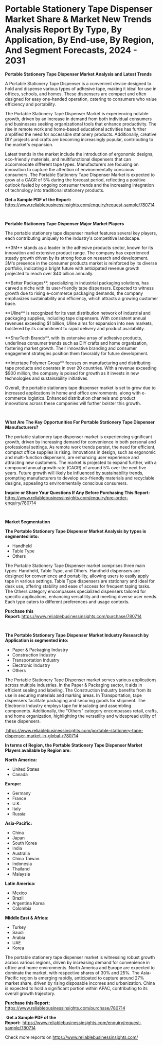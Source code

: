 <p><h1>Portable Stationery Tape Dispenser Market Share & Market New Trends Analysis Report By Type, By Application, By End-use, By Region, And Segment Forecasts, 2024 - 2031</h1></p><p><strong>Portable Stationery Tape Dispenser Market Analysis and Latest Trends</strong></p>
<p><p>A Portable Stationery Tape Dispenser is a convenient device designed to hold and dispense various types of adhesive tape, making it ideal for use in offices, schools, and homes. These dispensers are compact and often designed for easy one-handed operation, catering to consumers who value efficiency and portability. </p><p>The Portable Stationery Tape Dispenser Market is experiencing notable growth, driven by an increase in demand from both individual consumers and businesses seeking organizational tools that enhance productivity. The rise in remote work and home-based educational activities has further amplified the need for accessible stationery products. Additionally, creative DIY projects and crafts are becoming increasingly popular, contributing to the market's expansion.</p><p>Latest trends in the market include the introduction of ergonomic designs, eco-friendly materials, and multifunctional dispensers that can accommodate different tape types. Manufacturers are focusing on innovation to capture the attention of environmentally conscious consumers. The Portable Stationery Tape Dispenser Market is expected to grow at a CAGR of 5% during the forecast period, reflecting a positive outlook fueled by ongoing consumer trends and the increasing integration of technology into traditional stationery products.</p></p>
<p><strong>Get a Sample PDF of the Report:&nbsp;</strong> <a href="https://www.reliablebusinessinsights.com/enquiry/request-sample/780714?utm_campaign=112&utm_medium=2&utm_source=Github&utm_content=ia&utm_term=30122024&utm_id=portable-stationery-tape-dispenser">https://www.reliablebusinessinsights.com/enquiry/request-sample/780714</a></p>
<p>&nbsp;</p>
<p><strong>Portable Stationery Tape Dispenser Major Market Players</strong></p>
<p><p>The portable stationery tape dispenser market features several key players, each contributing uniquely to the industry's competitive landscape. </p><p>**3M** stands as a leader in the adhesive products sector, known for its innovation and extensive product range. The company has experienced steady growth driven by its strong focus on research and development. 3M's presence in the consumer products market is reinforced by its diverse portfolio, indicating a bright future with anticipated revenue growth projected to reach over $40 billion annually.</p><p>**Better Packages**, specializing in industrial packaging solutions, has carved a niche with its user-friendly tape dispensers. Expected to witness growth due to rising e-commerce packaging demands, the company emphasizes sustainability and efficiency, which attracts a growing customer base. </p><p>**Uline** is recognized for its vast distribution network of industrial and packaging supplies, including tape dispensers. With consistent annual revenues exceeding $1 billion, Uline aims for expansion into new markets, bolstered by its commitment to rapid delivery and product availability.</p><p>**ShurTech Brands**, with its extensive array of adhesive products, underlines consumer trends such as DIY crafts and home organization, fostering market growth. Their innovative branding and consumer engagement strategies position them favorably for future development.</p><p>**Intertape Polymer Group** focuses on manufacturing and distributing tape products and operates in over 20 countries. With a revenue exceeding $900 million, the company is poised for growth as it invests in new technologies and sustainability initiatives.</p><p>Overall, the portable stationery tape dispenser market is set to grow due to increased applications in home and office environments, along with e-commerce logistics. Enhanced distribution channels and product innovations across these companies will further bolster this growth.</p></p>
<p>&nbsp;</p>
<p><strong>What Are The Key Opportunities For Portable Stationery Tape Dispenser Manufacturers?</strong></p>
<p><p>The portable stationery tape dispenser market is experiencing significant growth, driven by increasing demand for convenience in both personal and professional settings. As remote work trends persist, the need for efficient, compact office supplies is rising. Innovations in design, such as ergonomic and multi-function dispensers, are enhancing user experience and attracting new customers. The market is projected to expand further, with a compound annual growth rate (CAGR) of around 5% over the next five years. Future growth will likely be influenced by sustainability trends, prompting manufacturers to develop eco-friendly materials and recyclable designs, appealing to environmentally conscious consumers.</p></p>
<p><strong>Inquire or Share Your Questions If Any Before Purchasing This Report:</strong> <a href="https://www.reliablebusinessinsights.com/enquiry/pre-order-enquiry/780714?utm_campaign=112&utm_medium=2&utm_source=Github&utm_content=ia&utm_term=30122024&utm_id=portable-stationery-tape-dispenser">https://www.reliablebusinessinsights.com/enquiry/pre-order-enquiry/780714</a></p>
<p>&nbsp;</p>
<p><strong>Market Segmentation</strong></p>
<p><strong>The Portable Stationery Tape Dispenser Market Analysis by types is segmented into:</strong></p>
<p><ul><li>Handheld</li><li>Table Type</li><li>Others</li></ul></p>
<p><p>The Portable Stationery Tape Dispenser market comprises three main types: Handheld, Table Type, and Others. Handheld dispensers are designed for convenience and portability, allowing users to easily apply tape in various settings. Table Type dispensers are stationary and ideal for desk use, offering stability and ease of access for frequent taping tasks. The Others category encompasses specialized dispensers tailored for specific applications, enhancing versatility and meeting diverse user needs. Each type caters to different preferences and usage contexts.</p></p>
<p><strong>Purchase this Report:&nbsp;</strong><a href="https://www.reliablebusinessinsights.com/purchase/780714?utm_campaign=112&utm_medium=2&utm_source=Github&utm_content=ia&utm_term=30122024&utm_id=portable-stationery-tape-dispenser">https://www.reliablebusinessinsights.com/purchase/780714</a></p>
<p>&nbsp;</p>
<p><strong>The Portable Stationery Tape Dispenser Market Industry Research by Application is segmented into:</strong></p>
<p><ul><li>Paper & Packaging Industry</li><li>Construction Industry</li><li>Transportation Industry</li><li>Electronic Industry</li><li>Others</li></ul></p>
<p><p>The Portable Stationery Tape Dispenser market serves various applications across multiple industries. In the Paper & Packaging sector, it aids in efficient sealing and labeling. The Construction Industry benefits from its use in securing materials and marking areas. In Transportation, tape dispensers facilitate packaging and securing goods for shipment. The Electronic Industry employs tape for insulating and assembling components. Additionally, the "Others" category encompasses retail, crafts, and home organization, highlighting the versatility and widespread utility of these dispensers.</p></p>
<p><a href="https://www.reliablebusinessinsights.com/portable-stationery-tape-dispenser-market-in-global-r780714?utm_campaign=112&utm_medium=2&utm_source=Github&utm_content=ia&utm_term=30122024&utm_id=portable-stationery-tape-dispenser">&nbsp;https://www.reliablebusinessinsights.com/portable-stationery-tape-dispenser-market-in-global-r780714</a></p>
<p><strong>In terms of Region, the Portable Stationery Tape Dispenser Market Players available by Region are:</strong></p>
<p>
    <p> <strong> North America: </strong>
        <ul>
            <li>United States</li>
            <li>Canada</li>
        </ul>
        </p> 
    <p> <strong> Europe: </strong>
        <ul>
            <li>Germany</li>
            <li>France</li>
            <li>U.K.</li>
            <li>Italy</li>
            <li>Russia</li>
        </ul>
        </p> 
    <p> <strong> Asia-Pacific: </strong>
        <ul>
            <li>China</li>
            <li>Japan</li>
            <li>South Korea</li>
            <li>India</li>
            <li>Australia</li>
            <li>China Taiwan</li>
            <li>Indonesia</li>
            <li>Thailand</li>
            <li>Malaysia</li>
        </ul>
        </p> 
    <p> <strong> Latin America: </strong>
        <ul>
            <li>Mexico</li>
            <li>Brazil</li>
            <li>Argentina Korea</li>
            <li>Colombia</li>
        </ul>
        </p> 
    <p> <strong> Middle East & Africa: </strong>
        <ul>
            <li>Turkey</li>
            <li>Saudi</li>
            <li>Arabia</li>
            <li>UAE</li>
            <li>Korea</li>
        </ul>
    </p>
    </p>
<p><p>The portable stationery tape dispenser market is witnessing robust growth across various regions, driven by increasing demand for convenience in office and home environments. North America and Europe are expected to dominate the market, with respective shares of 30% and 25%. The Asia-Pacific region is emerging rapidly, anticipated to capture around 27% market share, driven by rising disposable incomes and urbanization. China is expected to hold a significant portion within APAC, contributing to its overall growth trajectory.</p></p>
<p><strong>Purchase this Report: </strong><a href="https://www.reliablebusinessinsights.com/purchase/780714?utm_campaign=112&utm_medium=2&utm_source=Github&utm_content=ia&utm_term=30122024&utm_id=portable-stationery-tape-dispenser">https://www.reliablebusinessinsights.com/purchase/780714</a></p>
<p>&nbsp;<strong>Get a Sample PDF of the Report:&nbsp;&nbsp;</strong><a href="https://www.reliablebusinessinsights.com/enquiry/request-sample/780714?utm_campaign=112&utm_medium=2&utm_source=Github&utm_content=ia&utm_term=30122024&utm_id=portable-stationery-tape-dispenser">https://www.reliablebusinessinsights.com/enquiry/request-sample/780714</a></p>
<p><strong></strong></p>
<p>Check more reports on <a href="https://www.reliablebusinessinsights.com/?utm_campaign=112&utm_medium=2&utm_source=Github&utm_content=ia&utm_term=30122024&utm_id=portable-stationery-tape-dispenser">https://www.reliablebusinessinsights.com/</a></p>